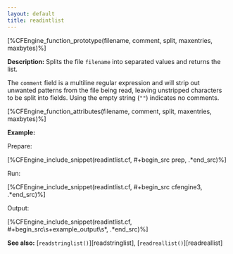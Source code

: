 ```yaml
---
layout: default
title: readintlist
---
```


[%CFEngine_function_prototype(filename, comment, split, maxentries, maxbytes)%]

**Description:** Splits the file `filename` into separated
values and returns the list.

The `comment` field is a multiline regular expression and will strip out
unwanted patterns from the file being read, leaving unstripped characters to be
split into fields. Using the empty string (`""`) indicates no comments.

[%CFEngine_function_attributes(filename, comment, split, maxentries, maxbytes)%]

**Example:**

Prepare:

[%CFEngine_include_snippet(readintlist.cf, #\+begin_src prep, .*end_src)%]

Run:

[%CFEngine_include_snippet(readintlist.cf, #\+begin_src cfengine3, .*end_src)%]

Output:

[%CFEngine_include_snippet(readintlist.cf, #\+begin_src\s+example_output\s*, .*end_src)%]

**See also:** [`readstringlist()`][readstringlist], [`readreallist()`][readreallist]
